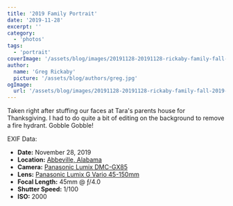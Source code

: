 ```yaml
---
title: '2019 Family Portrait'
date: '2019-11-28'
excerpt: ''
category:
  - 'photos'
tags:
  - 'portrait'
coverImage: '/assets/blog/images/20191128-20191128-rickaby-family-fall-2019-1438x1080.jpg'
author:
  name: 'Greg Rickaby'
  picture: '/assets/blog/authors/greg.jpg'
ogImage:
  url: '/assets/blog/images/20191128-20191128-rickaby-family-fall-2019-1438x1080.jpg'
---
```


Taken right after stuffing our faces at Tara's parents house for Thanksgiving. I had to do quite a bit of editing on the background to remove a fire hydrant. Gobble Gobble!

EXIF Data:

- **Date:** November 28, 2019
- **Location:** [Abbeville, Alabama](https://en.wikipedia.org/wiki/Abbeville,_Alabama)
- **Camera:** [Panasonic Lumix DMC-GX85](https://amzn.to/37zCjXB)
- **Lens:** [Panasonic Lumix G Vario 45-150mm](https://amzn.to/3eaK4pq)
- **Focal Length:** 45mm @ ƒ/4.0
- **Shutter Speed:** 1/100
- **ISO:** 2000
